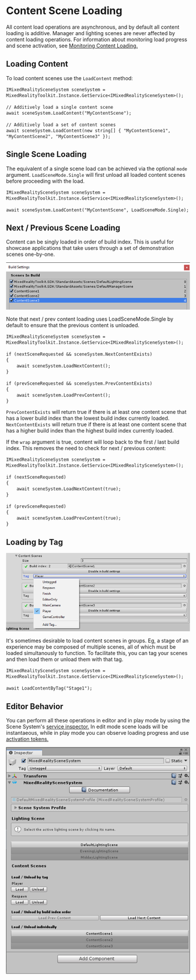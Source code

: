# Content Scene Loading
All content load operations are asynchronous, and by default all content loading is additive. Manager and lighting scenes are never affected by content loading operations. For information about monitoring load progress and scene activation, see [Monitoring Content Loading.](SceneSystemLoadProgress.md)

## Loading Content

To load content scenes use the `LoadContent` method:

```
IMixedRealitySceneSystem sceneSystem = MixedRealityToolkit.Instance.GetService<IMixedRealitySceneSystem>();

// Additively load a single content scene
await sceneSystem.LoadContent("MyContentScene");

// Additively load a set of content scenes
await sceneSystem.LoadContent(new string[] { "MyContentScene1", "MyContentScene2", "MyContentScene3" });
```

## Single Scene Loading
The equivalent of a single scene load can be achieved via the optional `mode` argument. `LoadSceneMode.Single` will first unload all loaded content scenes before proceeding with the load.

```
IMixedRealitySceneSystem sceneSystem = MixedRealityToolkit.Instance.GetService<IMixedRealitySceneSystem>();

await sceneSystem.LoadContent("MyContentScene", LoadSceneMode.Single);
```

## Next / Previous Scene Loading
Content can be singly loaded in order of build index. This is useful for showcase applications that take users through a set of demonstration scenes one-by-one.

![](../Images/SceneSystem/MRTK_SceneSystemBuildSettings.png)

Note that next / prev content loading uses LoadSceneMode.Single by default to ensure that the previous content is unloaded.
```
IMixedRealitySceneSystem sceneSystem = MixedRealityToolkit.Instance.GetService<IMixedRealitySceneSystem>();

if (nextSceneRequested && sceneSystem.NextContentExists) 
{
    await sceneSystem.LoadNextContent();
}

if (prevSceneRequested && sceneSystem.PrevContentExists)
{
    await sceneSystem.LoadPrevContent();
}
```
`PrevContentExists` will return true if there is at least one content scene that has a lower build index than the lowest build index currently loaded. `NextContentExists` will return true if there is at least one content scene that has a higher build index than the highest build index currently loaded.

If the `wrap` argument is true, content will loop back to the first / last build index. This removes the need to check for next / previous content:
```
IMixedRealitySceneSystem sceneSystem = MixedRealityToolkit.Instance.GetService<IMixedRealitySceneSystem>();

if (nextSceneRequested) 
{
    await sceneSystem.LoadNextContent(true);
}

if (prevSceneRequested)
{
    await sceneSystem.LoadPrevContent(true);
}
```

## Loading by Tag
![](../Images/SceneSystem/MRTK_SceneSystemLoadingByTag.png)

It's sometimes desirable to load content scenes in groups. Eg, a stage of an experience may be composed of multiple scenes, all of which must be loaded simultanously to function. To facilitate this, you can tag your scenes and then load them or unload them with that tag.

```
IMixedRealitySceneSystem sceneSystem = MixedRealityToolkit.Instance.GetService<IMixedRealitySceneSystem>();

await LoadContentByTag("Stage1");
```

## Editor Behavior
You can perform all these operations in editor and in play mode by using the Scene System's [service inspector.](../MixedRealityConfigurationGuide.md#inspectors) In edit mode scene loads will be instantaeous, while in play mode you can observe loading progress and use [activation tokens.](SceneSystemLoadProgress.md)

![](../Images/SceneSystem/MRTK_SceneSystemServiceInspector.png)
